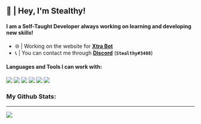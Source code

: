 ## 👋 | Hey, I'm Stealthy!

#### I am a Self-Taught Developer always working on learning and developing new skills!
- 🌐 | Working on the website for **[Xtra Bot](https://xtradbot.glitch.me)**
- 📞 | You can contact me through **[Discord](https://discord.com/users/694367588464984095)** (**`Stealthy#3408`**)
<!---- 💼 Most famous projects: **[RAGE bot](https://bit.ly/RAGE-BOT)**, **[BlueApi.js](https://npmjs.com/blueapi.js)**, **[sourcebin_js](https://npmjs.com/sourcebin_js)** & **[Meers](https://meers.xyz)**
 - 🔗 Check out my website: **[tk](https://angdeb.tk)**
--->
#### Languages and Tools I can work with:
<a><img src="https://img.shields.io/badge/-Nodejs-43853?logo=Node.js&logoColor=white"></a>
<img src="https://img.shields.io/badge/-NPM-CB3837?logo=npm&logoColor=white">
<img src="https://img.shields.io/badge/-HTML5-534F26?logo=html5&logoColor=white">
<img src="https://img.shields.io/badge/-Heroku-430098?logo=heroku&logoColor=white">
<img src="https://img.shields.io/badge/-Github_Actions-2088FF?logo=github-actions&logoColor=white">
<img src="https://img.shields.io/badge/-repl.it-56676e?logo=repl.it&logoColor=white"></a>

### My Github Stats:
--------
<img src="https://github-readme-stats.vercel.app/api?username=TheStealthy&show_icons=true&hide_border=true&theme=algolia&icon_color=0000ff">
